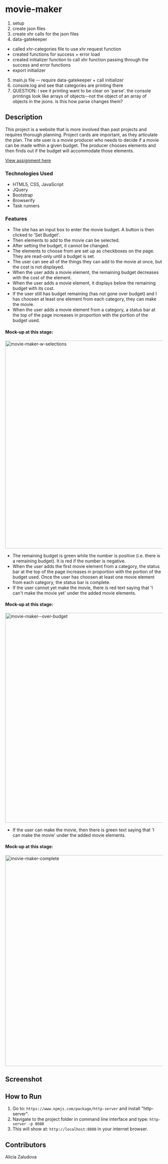 # movie-maker
1. setup
2. create json files
3. create xhr calls for the json files
4. data-gatekeeper
  - called xhr-categories file to use xhr request function
  - created functions for success + error load
  - created initializer function to call xhr function passing through the success and error functions
  - export initializer
5. main.js file -- require data-gatekeeper + call initializer
6. console.log and see that categories are printing there
7. QUESTION: i see it printing want to be clear on 'parse'. the console printings look like arrays of objects--not the object of an array of objects in the jsons. is this how parse changes them?
## Description
This project is a website that is more involved than past projects and requires thorough planning. Project cards are important, as they articulate the plan. The site user is a movie producer who needs to decide if a movie can be made within a given budget. The producer chooses elements and then finds out if the budget will accommodate those elements.

[View assignment here](https://github.com/nss-nightclass-projects/exercise-vault/blob/master/movie-maker.md)

### Technologies Used
- HTML5, CSS, JavaScript
- JQuery
- Bootstrap
- Browserify
- Task runners

### Features
- The site has an input box to enter the movie budget. A button is then clicked to 'Set Budget'.
- Then elements to add to the movie can be selected. 
- After setting the budget, it cannot be changed.
- The elements to choose from are set up as checkboxes on the page. They are read-only until a budget is set.
- The user can see all of the things they can add to the movie at once, but the cost is not displayed.
- When the user adds a movie element, the remaining budget decreases with the cost of the element.
- When the user adds a movie element, it displays below the remaining budget with its cost.
- If the user still has budget remaining (has not gone over budget) and I has choosen at least one element from each category, they can make the movie.
- When the user adds a movie element from a category, a status bar at the top of the page increases in proportion with the portion of the budget used. 

#### Mock-up at this stage:
<img width="662" alt="movie-maker-w-selections" src="https://user-images.githubusercontent.com/33577725/38945389-0381df36-42fc-11e8-978b-ec9a123a14f9.png">

- The remaining budget is green while the number is positive (i.e. there is a remaining budget). It is red if the number is negative.
- When the user adds the first movie element from a category, the status bar at the top of the page increases in proportion with the portion of the budget used. Once the user has choosen at least one movie element from each category, the status bar is complete.
- If the user cannot yet make the movie, there is red text saying that 'I can't make the movie yet' under the added movie elements. 

#### Mock-up at this stage:
<img width="668" alt="movie-maker--over-budget" src="https://user-images.githubusercontent.com/33577725/38945653-c9d8e440-42fc-11e8-83c4-5c19f525a28b.png">

- If the user can make the movie, then there is green text saying that 'I can make the movie' under the added movie elements.

#### Mock-up at this stage:
<img width="672" alt="movie-maker-complete" src="https://user-images.githubusercontent.com/33577725/38945761-0e12d710-42fd-11e8-9bf5-072eba8108fe.png">

## Screenshot

## How to Run
1. Go to: `https://www.npmjs.com/package/http-server` and install "http-server".  
2. Navigate to the project folder in command line interface and type: `http-server -p 8080`  
3. This will show at: `http://localhost:8080` in your internet browser.

## Contributors
Alicia Zaludova